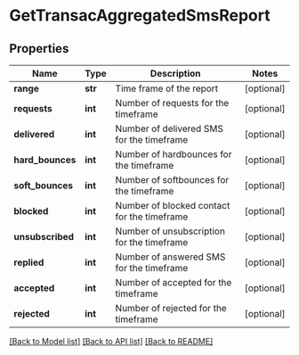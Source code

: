 # GetTransacAggregatedSmsReport

## Properties
Name | Type | Description | Notes
------------ | ------------- | ------------- | -------------
**range** | **str** | Time frame of the report | [optional] 
**requests** | **int** | Number of requests for the timeframe | [optional] 
**delivered** | **int** | Number of delivered SMS for the timeframe | [optional] 
**hard_bounces** | **int** | Number of hardbounces for the timeframe | [optional] 
**soft_bounces** | **int** | Number of softbounces for the timeframe | [optional] 
**blocked** | **int** | Number of blocked contact for the timeframe | [optional] 
**unsubscribed** | **int** | Number of unsubscription for the timeframe | [optional] 
**replied** | **int** | Number of answered SMS for the timeframe | [optional] 
**accepted** | **int** | Number of accepted for the timeframe | [optional] 
**rejected** | **int** | Number of rejected for the timeframe | [optional] 

[[Back to Model list]](../README.md#documentation-for-models) [[Back to API list]](../README.md#documentation-for-api-endpoints) [[Back to README]](../README.md)


